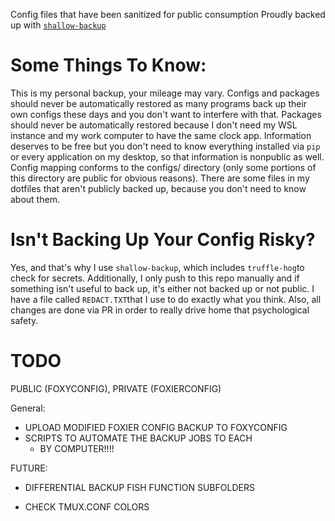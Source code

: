 Config files that have been sanitized for public consumption
Proudly backed up with [`shallow-backup`](https://github.com/alichtman/shallow-backup)

# Some Things To Know: 
This is my personal backup, your mileage may vary.
Configs and packages should never be automatically restored as many programs back up their own configs these days and you don't want to interfere with that. Packages should never be automatically restored because I don't need my WSL instance and my work computer to have the same clock app.
Information deserves to be free but you don't need to know everything installed via `pip` or every application on my desktop, so that information is nonpublic as well. 
Config mapping conforms to the configs/ directory (only some portions of this directory are public for obvious reasons). 
There are some files in my dotfiles that aren't publicly backed up, because you don't need to know about them. 

# Isn't Backing Up Your Config Risky? 
Yes, and that's why I use `shallow-backup`, which includes `truffle-hog`to check for secrets. Additionally, I only push to this repo manually and if something isn't useful to back up, it's either not backed up or not public. I have a file called `REDACT.TXT`that I use to do exactly what you think. Also, all changes are done via PR in order to really drive home that psychological safety.

# TODO
 PUBLIC (FOXYCONFIG), PRIVATE (FOXIERCONFIG)

General: 
* UPLOAD MODIFIED FOXIER CONFIG BACKUP TO FOXYCONFIG
* SCRIPTS TO AUTOMATE THE BACKUP JOBS TO EACH
    * BY COMPUTER!!!!


FUTURE:
* DIFFERENTIAL BACKUP FISH FUNCTION SUBFOLDERS 
<!-- Looks like this is not possible -->
<!-- I THOUGHT the key here was to use /** or some other trickery to get only files in each folder not the folder themselves -->
<!-- But also shallow-backup doesn't do wildcards so I may need to code this myself -->
* CHECK TMUX.CONF COLORS 
<!-- #below is what controls the text colours of other windows -->





